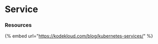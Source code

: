 # Service

###

###

###

### Resources

{% embed url="https://kodekloud.com/blog/kubernetes-services/" %}
